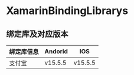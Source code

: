 # XamarinBindingLibrarys
## 绑定库及对应版本

| 绑定库信息                                      | Andorid | IOS |
|--------------------------------------------------|------|------|
| 支付宝                                           | v15.5.5 | v15.5.5 |
